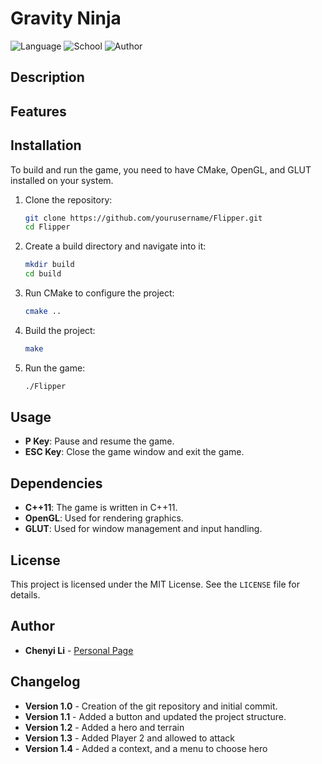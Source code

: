 # Gravity Ninja


![Language](https://img.shields.io/badge/language-C%2B%2B-blue)
![School](https://img.shields.io/badge/school-ESIEE-orange)
![Author](https://img.shields.io/badge/author-Chenyi%20Li-brightgreen)
## Description


## Features


## Installation

To build and run the game, you need to have CMake, OpenGL, and GLUT installed on your system.

1. Clone the repository:
    ```sh
    git clone https://github.com/yourusername/Flipper.git
    cd Flipper
    ```

2. Create a build directory and navigate into it:
    ```sh
    mkdir build
    cd build
    ```

3. Run CMake to configure the project:
    ```sh
    cmake ..
    ```

4. Build the project:
    ```sh
    make
    ```

5. Run the game:
    ```sh
    ./Flipper
    ```

## Usage

- **P Key**: Pause and resume the game.
- **ESC Key**: Close the game window and exit the game.

## Dependencies

- **C++11**: The game is written in C++11.
- **OpenGL**: Used for rendering graphics.
- **GLUT**: Used for window management and input handling.


## License

This project is licensed under the MIT License. See the `LICENSE` file for details.

## Author

- **Chenyi Li** -  [Personal Page](https://github.com/Nichenggan)

## Changelog

- **Version 1.0** - Creation of the git repository and initial commit.
- **Version 1.1** - Added a button and updated the project structure.
- **Version 1.2** - Added a hero and terrain
- **Version 1.3** - Added Player 2 and allowed to attack
- **Version 1.4** - Added a context, and a menu to choose hero

